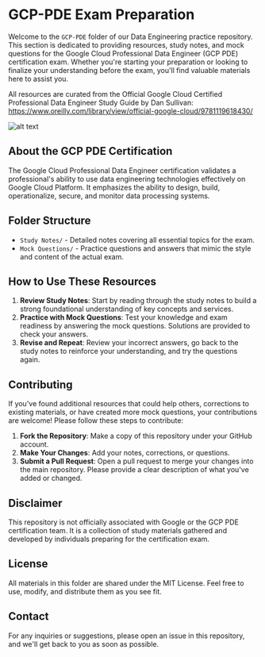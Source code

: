 # GCP-PDE Exam Preparation

Welcome to the `GCP-PDE` folder of our Data Engineering practice repository. This section is dedicated to providing resources, study notes, and mock questions for the Google Cloud Professional Data Engineer (GCP PDE) certification exam. Whether you're starting your preparation or looking to finalize your understanding before the exam, you'll find valuable materials here to assist you.

All resources are curated from the Official Google Cloud Certified Professional Data Engineer Study Guide by Dan Sullivan:
https://www.oreilly.com/library/view/official-google-cloud/9781119618430/

![alt text](https://learning.oreilly.com/library/cover/9781119618430/250w/)

## About the GCP PDE Certification

The Google Cloud Professional Data Engineer certification validates a professional's ability to use data engineering technologies effectively on Google Cloud Platform. It emphasizes the ability to design, build, operationalize, secure, and monitor data processing systems.

## Folder Structure

- `Study Notes/` - Detailed notes covering all essential topics for the exam.
- `Mock Questions/` - Practice questions and answers that mimic the style and content of the actual exam.

## How to Use These Resources

1. **Review Study Notes**: Start by reading through the study notes to build a strong foundational understanding of key concepts and services.
2. **Practice with Mock Questions**: Test your knowledge and exam readiness by answering the mock questions. Solutions are provided to check your answers.
3. **Revise and Repeat**: Review your incorrect answers, go back to the study notes to reinforce your understanding, and try the questions again.

## Contributing

If you've found additional resources that could help others, corrections to existing materials, or have created more mock questions, your contributions are welcome! Please follow these steps to contribute:

1. **Fork the Repository**: Make a copy of this repository under your GitHub account.
2. **Make Your Changes**: Add your notes, corrections, or questions.
3. **Submit a Pull Request**: Open a pull request to merge your changes into the main repository. Please provide a clear description of what you've added or changed.

## Disclaimer

This repository is not officially associated with Google or the GCP PDE certification team. It is a collection of study materials gathered and developed by individuals preparing for the certification exam.

## License

All materials in this folder are shared under the MIT License. Feel free to use, modify, and distribute them as you see fit.

## Contact

For any inquiries or suggestions, please open an issue in this repository, and we'll get back to you as soon as possible.
